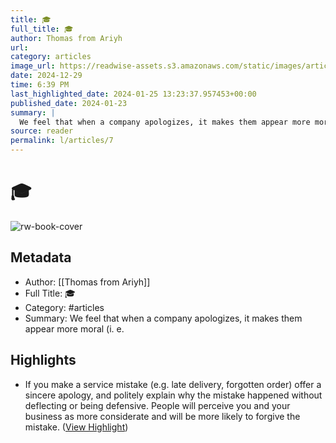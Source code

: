 ```yaml
---
title: 🎓
full_title: 🎓
author: Thomas from Ariyh
url: 
category: articles
image_url: https://readwise-assets.s3.amazonaws.com/static/images/article3.5c705a01b476.png
date: 2024-12-29
time: 6:39 PM
last_highlighted_date: 2024-01-25 13:23:37.957453+00:00
published_date: 2024-01-23
summary: |
  We feel that when a company apologizes, it makes them appear more moral (i. e.
source: reader
permalink: l/articles/7
---
```

# 🎓

![rw-book-cover](https://readwise-assets.s3.amazonaws.com/static/images/article3.5c705a01b476.png)

## Metadata
- Author: [[Thomas from Ariyh]]
- Full Title: 🎓
- Category: #articles
- Summary: We feel that when a company apologizes, it makes them appear more moral (i. e.

## Highlights
- If you make a service mistake (e.g. late delivery, forgotten order) offer a sincere apology, and politely explain why the mistake happened without deflecting or being defensive.
  People will perceive you and your business as more considerate and will be more likely to forgive the mistake. ([View Highlight](https://read.readwise.io/read/01hn0cmm8m877jnj4wrg62s40p))



